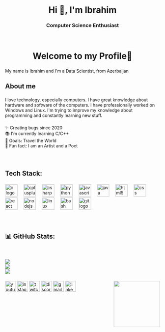 <h1 align="center">Hi 👋, I'm Ibrahim</h1>
<h3 align="center">Computer Science Enthusiast</h3>

<br clear="both">

<h1 align="center">Welcome to my Profile💖</h1>

###

<p align="left">My name is Ibrahim and I'm a Data Scientist, from Azerbaijan</p>

###

<h2 align="left">About me</h2>

###

<p align="left">I love technology, especially computers. I have great knowledge about hardware and software of the computers. I have professionally worked on Windows and Linux. I'm trying to improve my knowledge about programming and constantly learning new stuff.</p>

###

<p align="left">✨ Creating bugs since 2020<br>📚 I'm currently learning C/C++<br>🎯 Goals: Travel the World<br>🎲 Fun fact: I am an Artist and a Poet</p>

###

<br clear="both">

<h2 align="left">Tech Stack:</h2>

###

<div align="left">
  <img src="https://cdn.jsdelivr.net/gh/devicons/devicon/icons/c/c-original.svg" height="40" alt="c logo"  />
  <img width="12" />
  <img src="https://cdn.jsdelivr.net/gh/devicons/devicon/icons/cplusplus/cplusplus-original.svg" height="40" alt="cplusplus logo"  />
  <img width="12" />
  <img src="https://cdn.jsdelivr.net/gh/devicons/devicon/icons/csharp/csharp-original.svg" height="40" alt="csharp logo"  />
  <img width="12" />
  <img src="https://cdn.jsdelivr.net/gh/devicons/devicon/icons/python/python-original.svg" height="40" alt="python logo"  />
  <img width="12" />
  <img src="https://cdn.jsdelivr.net/gh/devicons/devicon/icons/javascript/javascript-original.svg" height="40" alt="javascript logo"  />
  <img width="12" />
  <img src="https://cdn.jsdelivr.net/gh/devicons/devicon/icons/java/java-original.svg" height="40" alt="java logo"  />
  <img width="12" />
  <img src="https://cdn.jsdelivr.net/gh/devicons/devicon/icons/html5/html5-original.svg" height="40" alt="html5 logo"  />
  <img width="12" />
  <img src="https://cdn.jsdelivr.net/gh/devicons/devicon/icons/css3/css3-original.svg" height="40" alt="css logo"  />
  <img width="12" />
  <img src="https://cdn.jsdelivr.net/gh/devicons/devicon/icons/react/react-original.svg" height="40" alt="react logo"  />
  <img width="12" />
  <img src="https://cdn.jsdelivr.net/gh/devicons/devicon/icons/nodejs/nodejs-original.svg" height="40" alt="nodejs logo"  />
  <img width="12" />
  <img src="https://cdn.jsdelivr.net/gh/devicons/devicon/icons/linux/linux-original.svg" height="40" alt="linux logo"  />
  <img width="12" />
  <img src="https://skillicons.dev/icons?i=bash" height="40" alt="bash logo"  />
  <img width="12" />
  <img src="https://skillicons.dev/icons?i=git" height="40" alt="git logo"  />
</div>

###


<br clear="both">

<h2 align="left">📊 GitHub Stats:</h2>

###

<br clear="both">

![](https://github-readme-stats.vercel.app/api?username=Sevil20&theme=dracula&hide_border=false&include_all_commits=false&count_private=false)<br/>
![](https://github-readme-streak-stats.herokuapp.com/?user=Sevil20&theme=dracula&hide_border=false)<br/>
![](https://github-readme-stats.vercel.app/api/top-langs/?username=Sevil20&theme=dracula&hide_border=false&include_all_commits=false&count_private=false&layout=compact)


###

<img align="right" height="150" src="https://media0.giphy.com/media/v1.Y2lkPTc5MGI3NjExZ3M0cmc1d2pmanRhNndoa3R5ZDdwMG9uZHNlMHhseHZvYmRocjVlNSZlcD12MV9pbnRlcm5hbF9naWZfYnlfaWQmY3Q9Zw/u2pmTWUi0MXjyrMaVj/giphy.gif"  />

###

<div align="left">
  <img src="https://img.shields.io/static/v1?message=Youtube&logo=youtube&label=&color=FF0000&logoColor=white&labelColor=&style=for-the-badge" height="35" alt="youtube logo"  />
  <img src="https://img.shields.io/static/v1?message=Instagram&logo=instagram&label=&color=E4405F&logoColor=white&labelColor=&style=for-the-badge" height="35" alt="instagram logo"  />
  <img src="https://img.shields.io/static/v1?message=Twitch&logo=twitch&label=&color=9146FF&logoColor=white&labelColor=&style=for-the-badge" height="35" alt="twitch logo"  />
  <img src="https://img.shields.io/static/v1?message=Discord&logo=discord&label=&color=7289DA&logoColor=white&labelColor=&style=for-the-badge" height="35" alt="discord logo"  />
  <img src="https://img.shields.io/static/v1?message=Gmail&logo=gmail&label=&color=D14836&logoColor=white&labelColor=&style=for-the-badge" height="35" alt="gmail logo"  />
  <img src="https://img.shields.io/static/v1?message=LinkedIn&logo=linkedin&label=&color=0077B5&logoColor=white&labelColor=&style=for-the-badge" height="35" alt="linkedin logo"  />
</div>

###
